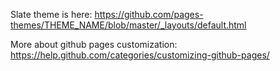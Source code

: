 Slate theme is here: <https://github.com/pages-themes/THEME_NAME/blob/master/_layouts/default.html>

More about github pages customization: <https://help.github.com/categories/customizing-github-pages/>
